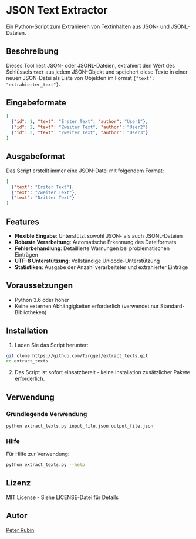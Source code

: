 # JSON Text Extractor

Ein Python-Script zum Extrahieren von Textinhalten aus JSON- und JSONL-Dateien.

## Beschreibung

Dieses Tool liest JSON- oder JSONL-Dateien, extrahiert den Wert des Schlüssels `text` aus jedem JSON-Objekt und speichert diese Texte in einer neuen JSON-Datei als Liste von Objekten im Format `{"text": "extrahierter_text"}`.
## Eingabeformate

```json
[
  {"id": 1, "text": "Erster Text", "author": "User1"},
  {"id": 2, "text": "Zweiter Text", "author": "User2"}
  {"id": 3, "text": "Zweiter Text", "author": "User3"}
]
```

## Ausgabeformat

Das Script erstellt immer eine JSON-Datei mit folgendem Format:

```json
[
  {"text": "Erster Text"},
  {"text": "Zweiter Text"},
  {"text": "Dritter Text"}
]
```

## Features

- **Flexible Eingabe**: Unterstützt sowohl JSON- als auch JSONL-Dateien
- **Robuste Verarbeitung**: Automatische Erkennung des Dateiformats
- **Fehlerbehandlung**: Detaillierte Warnungen bei problematischen Einträgen
- **UTF-8 Unterstützung**: Vollständige Unicode-Unterstützung
- **Statistiken**: Ausgabe der Anzahl verarbeiteter und extrahierter Einträge

## Voraussetzungen

- Python 3.6 oder höher
- Keine externen Abhängigkeiten erforderlich (verwendet nur Standard-Bibliotheken)

## Installation

1. Laden Sie das Script herunter:
```bash
git clone https://github.com/Tirggel/extract_texts.git
cd extract_texts
```

2. Das Script ist sofort einsatzbereit - keine Installation zusätzlicher Pakete erforderlich.

## Verwendung

### Grundlegende Verwendung

```bash
python extract_texts.py input_file.json output_file.json
```

### Hilfe

Für Hilfe zur Verwendung:

```bash
python extract_texts.py --help
```

## Lizenz

MIT License - Siehe LICENSE-Datei für Details

## Autor

[Peter Rubin](https://github.com/Tirggel)
